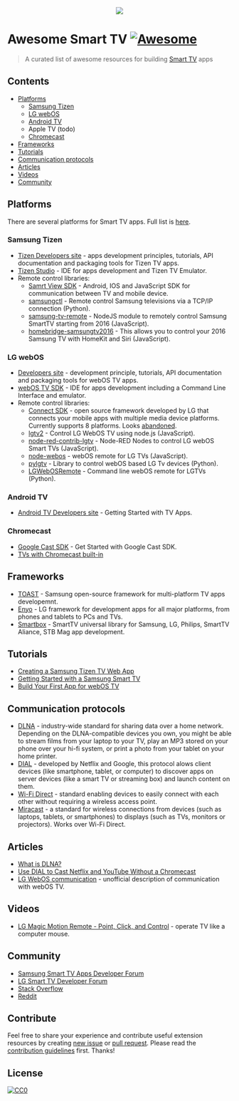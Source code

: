 <p align="center"><a href="https://github.com/vitalets/awesome-smart-tv"><img src="https://user-images.githubusercontent.com/1473072/27913047-7c3a5e60-6267-11e7-8bd1-bef2bf3cd753.png"/></a></p>

# Awesome Smart TV [![Awesome](https://cdn.rawgit.com/sindresorhus/awesome/d7305f38d29fed78fa85652e3a63e154dd8e8829/media/badge.svg)](https://github.com/sindresorhus/awesome)

> A curated list of awesome resources for building [Smart TV](https://en.wikipedia.org/wiki/Smart_TV) apps

## Contents
* [Platforms](#platforms)
  * [Samsung Tizen](#samsung-tizen)
  * [LG webOS](#lg-webos)
  * [Android TV](#android-tv)
  * Apple TV (todo)
  * [Chromecast](#chromecast)
* [Frameworks](#frameworks)
* [Tutorials](#tutorials)
* [Communication protocols](#communication-protocols)
* [Articles](#articles)
* [Videos](#articles) 
* [Community](#community)

## Platforms
There are several platforms for Smart TV apps. Full list is [here](https://en.wikipedia.org/wiki/List_of_smart_TV_platforms_and_middleware_software).

### Samsung Tizen
* [Tizen Developers site](https://developer.tizen.org/tizen/tv) - apps development principles, tutorials, API documentation and packaging tools for Tizen TV apps.
* [Tizen Studio](https://developer.tizen.org/development/tizen-studio/download) - IDE for apps development and Tizen TV Emulator.
* Remote control libraries:
  * [Samrt View SDK](http://developer.samsung.com/tv/develop/tools/extension-libraries/smart-view-sdk-download) - Android, IOS and JavaScript SDK for communication between TV and mobile device.
  * [samsungctl](https://github.com/Ape/samsungctl) - Remote control Samsung televisions via a TCP/IP connection (Python).
  * [samsung-tv-remote](https://github.com/Badisi/samsung-tv-remote) - NodeJS module to remotely control Samsung SmartTV starting from 2016 (JavaScript).
  * [homebridge-samsungtv2016](https://github.com/kyleaa/homebridge-samsungtv2016) - This allows you to control your 2016 Samsung TV with HomeKit and Siri (JavaScript).

### LG webOS
* [Developers site](http://webostv.developer.lge.com) - development principle, tutorials, API documentation and packaging tools for webOS TV apps.
* [webOS TV SDK](http://webostv.developer.lge.com/sdk/download/download-sdk/) - IDE for apps development including a Command Line Interface and emulator.
* Remote control libraries:
  * [Connect SDK](http://www.svlconnectsdk.com/) - open source framework developed by LG that connects your mobile apps with multiple media device platforms. Currently supports 8 platforms. Looks [abandoned](https://github.com/ConnectSDK/Connect-SDK-Android/issues/364).
  * [lgtv2](https://github.com/hobbyquaker/lgtv2) - Control LG WebOS TV using node.js (JavaScript).
  * [node-red-contrib-lgtv](https://github.com/hobbyquaker/node-red-contrib-lgtv) - Node-RED Nodes to control LG webOS Smart TVs (JavaScript).
  * [node-webos](https://github.com/WeeJeWel/node-webos) - webOS remote for LG TVs (JavaScript).
  * [pylgtv](https://github.com/TheRealLink/pylgtv) - Library to control webOS based LG Tv devices (Python).
  * [LGWebOSRemote](https://github.com/klattimer/LGWebOSRemote) - Command line webOS remote for LGTVs (Python).

### Android TV
* [Android TV Developers site](https://developer.android.com/training/tv/start/start.html) - Getting Started with TV Apps.

### Chromecast
* [Google Cast SDK](https://developers.google.com/cast/) - Get Started with Google Cast SDK.
* [TVs with Chromecast built-in](https://www.google.com/chromecast/built-in/tv/)

## Frameworks
* [TOAST](http://developer.samsung.com/tv/develop/extension-libraries/toast/) - Samsung open-source framework for multi-platform TV apps developemnt.
* [Enyo](http://enyojs.com) - LG framework for development apps for all major platforms, from phones and tablets to PCs and TVs.
* [Smartbox](https://github.com/immosmart/smartbox) - SmartTV universal library for Samsung, LG, Philips, SmartTV Aliance, STB Mag app development.

## Tutorials
* [Creating a Samsung Tizen TV Web App](https://www.samsungdforum.com/TizenGuide/tizen1221/index.html)
* [Getting Started with a Samsung Smart TV](http://www.samsung.com/global/article/articleDetailView.do?atcl_id=61689)
* [Build Your First App for webOS TV](http://developer.lge.com/webOSTV/develop/web-app/getting-started/building-your-first-web-app-webos-tv/)

## Communication protocols
* [DLNA](https://en.wikipedia.org/wiki/Digital_Living_Network_Alliance) - industry-wide standard for sharing data over a home network. Depending on the DLNA-compatible devices you own, you might be able to stream films from your laptop to your TV, play an MP3 stored on your phone over your hi-fi system, or print a photo from your tablet on your home printer.
* [DIAL](http://www.dial-multiscreen.org/) - developed by Netflix and Google, this protocol alows client devices (like smartphone, tablet, or computer) to discover apps on server devices (like a smart TV or streaming box) and launch content on them.
* [Wi-Fi Direct](https://en.wikipedia.org/wiki/Wi-Fi_Direct) - standard enabling devices to easily connect with each other without requiring a wireless access point.
* [Miracast](https://en.wikipedia.org/wiki/Miracast) - a standard for wireless connections from devices (such as laptops, tablets, or smartphones) to displays (such as TVs, monitors or projectors). Works over Wi-Fi Direct.

## Articles
* [What is DLNA?](http://www.which.co.uk/reviews/televisions/article/what-is-dlna)
* [Use DIAL to Cast Netflix and YouTube Without a Chromecast](http://www.howtogeek.com/215791/use-your-tv’s-hidden-“dial”-feature-to-cast-netflix-and-youtube-without-a-chromecast/)
* [LG WebOS communication](https://mym.hackpad.com/ep/pad/static/rLlshKkzdNj) - unofficial description of communication with webOS TV.

## Videos
* [LG Magic Motion Remote - Point, Click, and Control](https://youtu.be/yxu0G7jM_us) - operate TV like a computer mouse.

## Community
* [Samsung Smart TV Apps Developer Forum](https://www.samsungdforum.com/)
* [LG Smart TV Developer Forum](http://developer.lge.com/community/forums/RetrieveForumList.dev?prodTypeCode=TV)
* [Stack Overflow](http://stackoverflow.com/questions/tagged/smart-tv)
* [Reddit](https://www.reddit.com/r/smarttv)

## Contribute
Feel free to share your experience and contribute useful extension resources by creating [new issue](issues/new) or [pull request](compare).
Please read the [contribution guidelines](CONTRIBUTING.md) first. Thanks!

## License
[![CC0](http://mirrors.creativecommons.org/presskit/buttons/88x31/svg/cc-zero.svg)](https://creativecommons.org/publicdomain/zero/1.0/)
